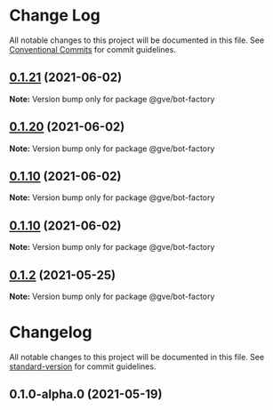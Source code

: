 # Change Log

All notable changes to this project will be documented in this file.
See [Conventional Commits](https://conventionalcommits.org) for commit guidelines.

## [0.1.21](https://www-github.cisco.com/matnorri/essentials/compare/@gve/bot-factory@0.1.20...@gve/bot-factory@0.1.21) (2021-06-02)

**Note:** Version bump only for package @gve/bot-factory





## [0.1.20](https://www-github.cisco.com/matnorri/essentials/compare/@gve/bot-factory@0.1.10...@gve/bot-factory@0.1.20) (2021-06-02)

**Note:** Version bump only for package @gve/bot-factory





## [0.1.10](https://www-github.cisco.com/matnorri/essentials/compare/@gve/bot-factory@0.1.10...@gve/bot-factory@0.1.10) (2021-06-02)

**Note:** Version bump only for package @gve/bot-factory





## [0.1.10](https://www-github.cisco.com/matnorri/essentials/compare/@gve/bot-factory@0.1.2...@gve/bot-factory@0.1.10) (2021-06-02)

**Note:** Version bump only for package @gve/bot-factory





## [0.1.2](https://www-github.cisco.com/matnorri/essentials/compare/@gve/bot-factory@0.1.2-alpha.0...@gve/bot-factory@0.1.2) (2021-05-25)

**Note:** Version bump only for package @gve/bot-factory





# Changelog

All notable changes to this project will be documented in this file. See [standard-version](https://github.com/conventional-changelog/standard-version) for commit guidelines.

## 0.1.0-alpha.0 (2021-05-19)

